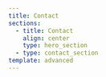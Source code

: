 ```yaml
---
title: Contact
sections:
  - title: Contact
    align: center
    type: hero_section
  - type: contact_section
template: advanced
---
```


